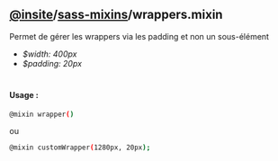## [@insite](../../README.md)/[sass-mixins](../README.md)/wrappers.mixin

Permet de gérer les wrappers via les padding et non un sous-élément

* *$width: 400px*
* *$padding: 20px*

#

#### Usage :


```bash
@mixin wrapper()
```

ou

```bash
@mixin customWrapper(1280px, 20px);
```
 



